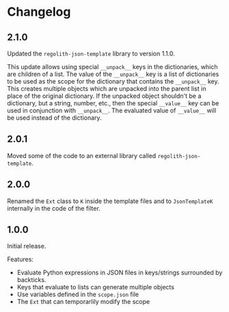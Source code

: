 # Changelog
## 2.1.0
Updated the `regolith-json-template` library to version 1.1.0.

This update allows using special `__unpack__` keys in the dictionaries, which are children of a list. The value of the `__unpack__` key is a list of dictionaries to be used as the scope for the dictionary that contains the `__unpack__` key. This creates multiple objects which are unpacked into the parent list in place of the original dictionary. If the unpacked object shouldn't be a dictionary, but a string, number, etc., then the special `__value__` key can be used in conjunction with `__unpack__`. The evaluated value of `__value__` will be used instead of the dictionary.
## 2.0.1
Moved some of the code to an external library called `regolith-json-template`.
## 2.0.0
Renamed the `Ext` class to `K` inside the template files and to
`JsonTemplateK` internally in the code of the filter.

## 1.0.0
Initial release.

Features:
- Evaluate Python expressions in JSON files in keys/strings surrounded by backticks.
- Keys that evaluate to lists can generate multiple objects
- Use variables defined in the `scope.json` file
- The `Ext` that can temporarlily modify the scope
